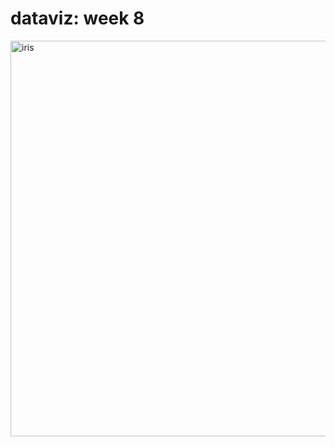 # dataviz: week 8

<a data-flickr-embed="true" href="https://www.flickr.com/photos/200169402@N03/53558505039/in/dateposted-public/" title="iris"><img src="https://live.staticflickr.com/65535/53558505039_7fa7e74129_b.jpg" width="1024" height="633" alt="iris"/></a>
